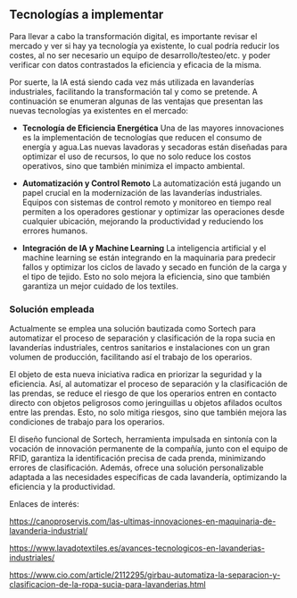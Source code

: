 ## Tecnologías a implementar

Para llevar a cabo la transformación digital, es importante revisar el mercado y ver si hay ya tecnología ya existente, lo cual podría reducir los costes, al no ser necesario un equipo de desarrollo/testeo/etc. y poder verificar con datos contrastados la eficiencia y eficacia de la misma.

Por suerte, la IA está siendo cada vez más utilizada en lavanderías industriales, facilitando la transformación tal y como se pretende. A continuación se enumeran algunas de las ventajas que presentan las nuevas tecnologías ya existentes en el mercado:

- **Tecnología de Eficiencia Energética**
Una de las mayores innovaciones es la implementación de tecnologías que reducen el consumo de energía y agua.Las nuevas lavadoras y secadoras están diseñadas
para optimizar el uso de recursos, lo que no solo reduce los costos operativos, sino que también minimiza el impacto ambiental.

- **Automatización y Control Remoto**
La automatización está jugando un papel crucial en la modernización de las lavanderías industriales. Equipos con sistemas de control remoto y monitoreo
en tiempo real permiten a los operadores gestionar y optimizar las operaciones desde cualquier ubicación, mejorando la productividad y reduciendo los errores humanos.

- **Integración de IA y Machine Learning**
La inteligencia artificial y el machine learning se están integrando en la maquinaria para predecir fallos y optimizar los ciclos de lavado y secado en
función de la carga y el tipo de tejido. Esto no solo mejora la eficiencia, sino que también garantiza un mejor cuidado de los textiles.

### Solución empleada
Actualmente se emplea una solución bautizada como Sortech para automatizar el proceso de separación y clasificación de la ropa sucia en lavanderías industriales,
centros sanitarios e instalaciones con un gran volumen de producción, facilitando así el trabajo de los operarios.

El objeto de esta nueva iniciativa radica en priorizar la seguridad y la eficiencia. Así, al automatizar el proceso de separación y la
clasificación de las prendas, se reduce el riesgo de que los operarios entren en contacto directo con objetos peligrosos como jeringuillas u objetos afilados ocultos entre las prendas. Esto, no solo mitiga riesgos, sino que también mejora las condiciones de trabajo para los operarios.

El diseño funcional de Sortech, herramienta impulsada en sintonía con la vocación de innovación permanente de la compañía, junto con el equipo de RFID,
garantiza la identificación precisa de cada prenda, minimizando errores de clasificación. Además, ofrece una solución personalizable adaptada a las
necesidades específicas de cada lavandería, optimizando la eficiencia y la productividad.


Enlaces de interés:

https://canoproservis.com/las-ultimas-innovaciones-en-maquinaria-de-lavanderia-industrial/

https://www.lavadotextiles.es/avances-tecnologicos-en-lavanderias-industriales/

https://www.cio.com/article/2112295/girbau-automatiza-la-separacion-y-clasificacion-de-la-ropa-sucia-para-lavanderias.html



